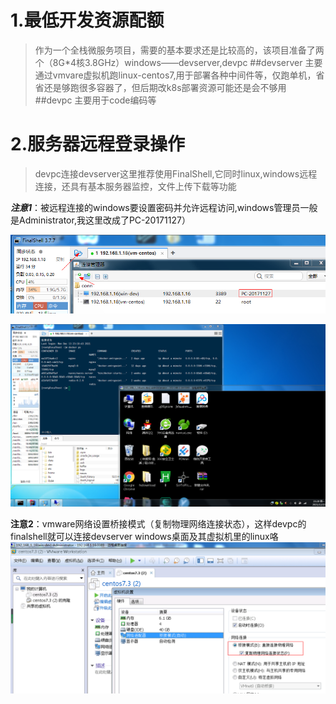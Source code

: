 # 1.最低开发资源配额
> 作为一个全栈微服务项目，需要的基本要求还是比较高的，该项目准备了两个（8G*4核3.8GHz）windows——devserver,devpc
##devserver
> 主要通过vmvare虚拟机跑linux-centos7,用于部署各种中间件等，仅跑单机，省省还是够跑很多容器了，但后期改k8s部署资源可能还是会不够用
##devpc
> 主要用于code编码等 
# 2.服务器远程登录操作
> devpc连接devserver这里推荐使用FinalShell,它同时linux,windows远程连接，还具有基本服务器监控，文件上传下载等功能

***注意1***：被远程连接的windows要设置密码并允许远程访问,windows管理员一般是Administrator,我这里改成了PC-20171127）

![](doc-resource/finalshell-conn.png)

![](doc-resource/finalshell.png)

**注意2**：vmware网络设置桥接模式（复制物理网络连接状态），这样devpc的finalshell就可以连接devserver windows桌面及其虚拟机里的linux咯
![](doc-resource/vmvare-setting.png)






